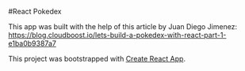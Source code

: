 #React Pokedex

This app was built with the help of this article by Juan Diego Jimenez:
https://blog.cloudboost.io/lets-build-a-pokedex-with-react-part-1-e1ba0b9387a7

This project was bootstrapped with [Create React App](https://github.com/facebook/create-react-app).

